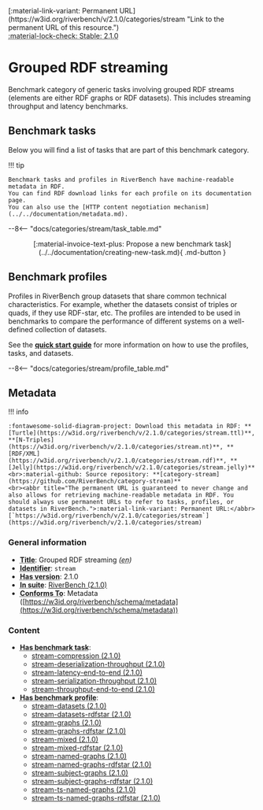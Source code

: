 <div markdown class="rb-top-buttons"><div markdown>[:material-link-variant: Permanent URL](https://w3id.org/riverbench/v/2.1.0/categories/stream "Link to the permanent URL of this resource.")</div><div markdown><abbr title="This page corresponds to a stable release of RiverBench, so it cannot be edited. If you want to edit this page, go to the development version by selecting 'dev' from the version selector in the top navigation bar.">:material-lock-check: Stable: 2.1.0</abbr></div></div>

# Grouped RDF streaming

Benchmark category of generic tasks involving grouped RDF streams (elements are either RDF graphs or RDF datasets). This includes streaming throughput and latency benchmarks.
## Benchmark tasks

Below you will find a list of tasks that are part of this benchmark category.

!!! tip

    Benchmark tasks and profiles in RiverBench have machine-readable metadata in RDF.
    You can find RDF download links for each profile on its documentation page.
    You can also use the [HTTP content negotiation mechanism](../../documentation/metadata.md).

--8<-- "docs/categories/stream/task_table.md"

<div style="text-align: center" markdown>[:material-invoice-text-plus: Propose a new benchmark task](../../documentation/creating-new-task.md){ .md-button }</div>

## Benchmark profiles

Profiles in RiverBench group datasets that share common technical characteristics.
For example, whether the datasets consist of triples or quads, if they use RDF-star, etc.
The profiles are intended to be used in benchmarks to compare the performance of different systems on a well-defined collection of datasets.

See the **[quick start guide](../../documentation/using.md)** for more information on how to use the profiles, tasks, and datasets.

--8<-- "docs/categories/stream/profile_table.md"



## Metadata



!!! info

    :fontawesome-solid-diagram-project: Download this metadata in RDF: **[Turtle](https://w3id.org/riverbench/v/2.1.0/categories/stream.ttl)**, **[N-Triples](https://w3id.org/riverbench/v/2.1.0/categories/stream.nt)**, **[RDF/XML](https://w3id.org/riverbench/v/2.1.0/categories/stream.rdf)**, **[Jelly](https://w3id.org/riverbench/v/2.1.0/categories/stream.jelly)**
    <br>:material-github: Source repository: **[category-stream](https://github.com/RiverBench/category-stream)**
    <br><abbr title="The permanent URL is guaranteed to never change and also allows for retrieving machine-readable metadata in RDF. You should always use permanent URLs to refer to tasks, profiles, or datasets in RiverBench.">:material-link-variant: Permanent URL:</abbr> [`https://w3id.org/riverbench/v/2.1.0/categories/stream`](https://w3id.org/riverbench/v/2.1.0/categories/stream)



### General information

- **<abbr title="A name given to the resource.">Title</abbr>**: Grouped RDF streaming _(<abbr title="English">en</abbr>)_
- **<abbr title="An unambiguous reference to the resource within a given context.">Identifier</abbr>**: `stream`
- **<abbr title="Version tag of an artifact">Has version</abbr>**: 2.1.0
- **<abbr title="Indicates the benchmark suite to which a dataset or profile belongs">In suite</abbr>**: [RiverBench (2.1.0)](https://w3id.org/riverbench/v/2.1.0)
- **<abbr title="An established standard to which the described resource conforms.">Conforms To</abbr>**: Metadata ([https://w3id.org/riverbench/schema/metadata](https://w3id.org/riverbench/schema/metadata))

### Content

- **<abbr title="For benchmark categories this property indicates tasks that belong to the category.">Has benchmark task</abbr>**: 
    - [stream-compression (2.1.0)](https://w3id.org/riverbench/v/2.1.0/tasks/stream-compression)
    - [stream-deserialization-throughput (2.1.0)](https://w3id.org/riverbench/v/2.1.0/tasks/stream-deserialization-throughput)
    - [stream-latency-end-to-end (2.1.0)](https://w3id.org/riverbench/v/2.1.0/tasks/stream-latency-end-to-end)
    - [stream-serialization-throughput (2.1.0)](https://w3id.org/riverbench/v/2.1.0/tasks/stream-serialization-throughput)
    - [stream-throughput-end-to-end (2.1.0)](https://w3id.org/riverbench/v/2.1.0/tasks/stream-throughput-end-to-end)
- **<abbr title="For benchmark categories this property indicates profiles that belong to the category.">Has benchmark profile</abbr>**: 
    - [stream-datasets (2.1.0)](https://w3id.org/riverbench/v/2.1.0/profiles/stream-datasets)
    - [stream-datasets-rdfstar (2.1.0)](https://w3id.org/riverbench/v/2.1.0/profiles/stream-datasets-rdfstar)
    - [stream-graphs (2.1.0)](https://w3id.org/riverbench/v/2.1.0/profiles/stream-graphs)
    - [stream-graphs-rdfstar (2.1.0)](https://w3id.org/riverbench/v/2.1.0/profiles/stream-graphs-rdfstar)
    - [stream-mixed (2.1.0)](https://w3id.org/riverbench/v/2.1.0/profiles/stream-mixed)
    - [stream-mixed-rdfstar (2.1.0)](https://w3id.org/riverbench/v/2.1.0/profiles/stream-mixed-rdfstar)
    - [stream-named-graphs (2.1.0)](https://w3id.org/riverbench/v/2.1.0/profiles/stream-named-graphs)
    - [stream-named-graphs-rdfstar (2.1.0)](https://w3id.org/riverbench/v/2.1.0/profiles/stream-named-graphs-rdfstar)
    - [stream-subject-graphs (2.1.0)](https://w3id.org/riverbench/v/2.1.0/profiles/stream-subject-graphs)
    - [stream-subject-graphs-rdfstar (2.1.0)](https://w3id.org/riverbench/v/2.1.0/profiles/stream-subject-graphs-rdfstar)
    - [stream-ts-named-graphs (2.1.0)](https://w3id.org/riverbench/v/2.1.0/profiles/stream-ts-named-graphs)
    - [stream-ts-named-graphs-rdfstar (2.1.0)](https://w3id.org/riverbench/v/2.1.0/profiles/stream-ts-named-graphs-rdfstar)

